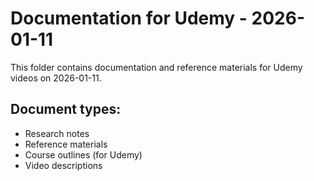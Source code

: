 # Documentation for Udemy - 2026-01-11

This folder contains documentation and reference materials for Udemy videos on 2026-01-11.

## Document types:
- Research notes
- Reference materials
- Course outlines (for Udemy)
- Video descriptions
